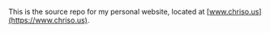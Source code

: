 This is the source repo for my personal website, located at [www.chriso.us](https://www.chriso.us).

